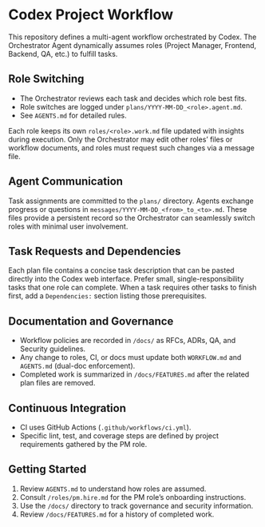 # Codex Project Workflow

This repository defines a multi-agent workflow orchestrated by Codex. The Orchestrator Agent dynamically assumes roles (Project Manager, Frontend, Backend, QA, etc.) to fulfill tasks.

## Role Switching
- The Orchestrator reviews each task and decides which role best fits.
- Role switches are logged under `plans/YYYY-MM-DD_<role>.agent.md`.
- See `AGENTS.md` for detailed rules.

Each role keeps its own `roles/<role>.work.md` file updated with insights during execution. Only the Orchestrator may edit other roles’ files or workflow documents, and roles must request such changes via a message file.

## Agent Communication
Task assignments are committed to the `plans/` directory. Agents exchange progress or questions in `messages/YYYY-MM-DD_<from>_to_<to>.md`. These files provide a persistent record so the Orchestrator can seamlessly switch roles with minimal user involvement.

## Task Requests and Dependencies
Each plan file contains a concise task description that can be pasted directly into the Codex web interface. Prefer small, single-responsibility tasks that one role can complete. When a task requires other tasks to finish first, add a `Dependencies:` section listing those prerequisites.

## Documentation and Governance
- Workflow policies are recorded in `/docs/` as RFCs, ADRs, QA, and Security guidelines.
- Any change to roles, CI, or docs must update both `WORKFLOW.md` and `AGENTS.md` (dual-doc enforcement).
- Completed work is summarized in `/docs/FEATURES.md` after the related plan files are removed.

## Continuous Integration
- CI uses GitHub Actions (`.github/workflows/ci.yml`).
- Specific lint, test, and coverage steps are defined by project requirements gathered by the PM role.

## Getting Started
1. Review `AGENTS.md` to understand how roles are assumed.
2. Consult `/roles/pm.hire.md` for the PM role’s onboarding instructions.
3. Use the `/docs/` directory to track governance and security information.
4. Review `/docs/FEATURES.md` for a history of completed work.
